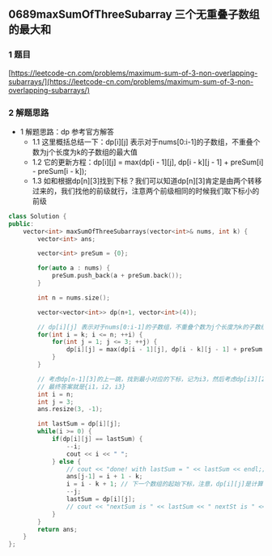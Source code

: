 ## 0689maxSumOfThreeSubarray 三个无重叠子数组的最大和

### 1 题目
[https://leetcode-cn.com/problems/maximum-sum-of-3-non-overlapping-subarrays/](https://leetcode-cn.com/problems/maximum-sum-of-3-non-overlapping-subarrays/)

### 2 解题思路
- 1 解题思路：dp 参考官方解答
  - 1.1 这里概括总结一下：dp[i][j] 表示对于nums[0:i-1]的子数组，不重叠个数为j个长度为k的子数组的最大值
  - 1.2 它的更新方程：dp[i][j] = max(dp[i - 1][j], dp[i - k][j - 1] + preSum[i] - preSum[i - k]);
  - 1.3 如和根据dp[n][3]找到下标？我们可以知道dp[n][3]肯定是由两个转移过来的，我们找他的前级就行，注意两个前级相同的时候我们取下标小的前级

```cpp
class Solution {
public:
    vector<int> maxSumOfThreeSubarrays(vector<int>& nums, int k) {
        vector<int> ans;

        vector<int> preSum = {0};

        for(auto a : nums) {
            preSum.push_back(a + preSum.back());
        }

        int n = nums.size();

        vector<vector<int>> dp(n+1, vector<int>(4));

        // dp[i][j] 表示对于nums[0:i-1]的子数组，不重叠个数为j个长度为k的子数组的最大值
        for(int i = k; i <= n; ++i) {
            for(int j = 1; j <= 3; ++j) {
                dp[i][j] = max(dp[i - 1][j], dp[i - k][j - 1] + preSum[i] - preSum[i - k]);
            }
        }

        // 考虑dp[n-1][3]的上一跳，找到最小对应的下标，记为i3，然后考虑dp[i3][2]的上一跳记为i2，考虑dp[i2][1]的上一跳记为i1
        // 最终答案就是{i1，i2，i3}
        int i = n;
        int j = 3;
        ans.resize(3, -1);

        int lastSum = dp[i][j];
        while(i >= 0) {
            if(dp[i][j] == lastSum) {
                --i;
                cout << i << " ";
            } else {
                // cout << "done! with lastSum = " << lastSum << endl;;
                ans[j-1] = i + 1 - k;
                i = i - k + 1; // 下一个数组的起始下标，注意，dp[i][j]是计算 的nums[0:i-1]的子数组，所以将上一个数组的下标作为找下一个数组下标的dp的开始
                --j;
                lastSum = dp[i][j];
                // cout << "nextSum is " << lastSum << " nextSt is " << i << endl;
            }
        }
        return ans;
    }
};
```